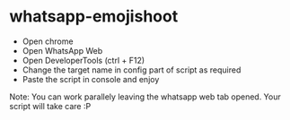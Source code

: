# whatsapp-emojishoot

- Open chrome
- Open WhatsApp Web
- Open DeveloperTools (ctrl + F12)
- Change the target name in config part of script as required
- Paste the script in console and enjoy

Note: You can work parallely leaving the whatsapp web tab opened. 
Your script will take care :P 